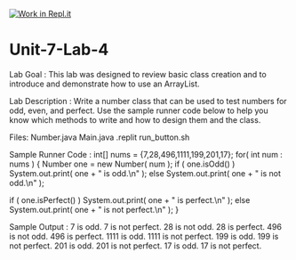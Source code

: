 [![Work in Repl.it](https://classroom.github.com/assets/work-in-replit-14baed9a392b3a25080506f3b7b6d57f295ec2978f6f33ec97e36a161684cbe9.svg)](https://classroom.github.com/online_ide?assignment_repo_id=4083034&assignment_repo_type=AssignmentRepo)
# Unit-7-Lab-4

Lab Goal :   This lab was designed to review basic class creation and to introduce and demonstrate how to use an ArrayList.  


Lab Description :   Write a number class that can be used to test numbers for odd, even, and perfect.  Use the sample runner code below to help you know which methods to write and how to design them and the class.

Files:  Number.java
        Main.java
        .replit
        run_button.sh


Sample Runner Code :
int[] nums = {7,28,496,1111,199,201,17};
for( int num : nums )
{
  Number one = new Number( num );
  if ( one.isOdd() )
	System.out.print( one + " is odd.\n" );
  else 
	System.out.print( one + " is not odd.\n" );
	
  if ( one.isPerfect() )
	System.out.print( one + " is perfect.\n" );
  else 
	System.out.print( one + " is not perfect.\n" );
}

Sample Output :
7 is odd.
7 is not perfect.
28 is not odd.
28 is perfect.
496 is not odd.
496 is perfect.
1111 is odd.
1111 is not perfect.
199 is odd.
199 is not perfect.
201 is odd.
201 is not perfect.
17 is odd.
17 is not perfect.
